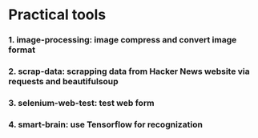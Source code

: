 # Practical tools
### 1. image-processing: image compress and convert image format
### 2. scrap-data: scrapping data from Hacker News website via requests and beautifulsoup
### 3. selenium-web-test: test web form
### 4. smart-brain: use Tensorflow for recognization